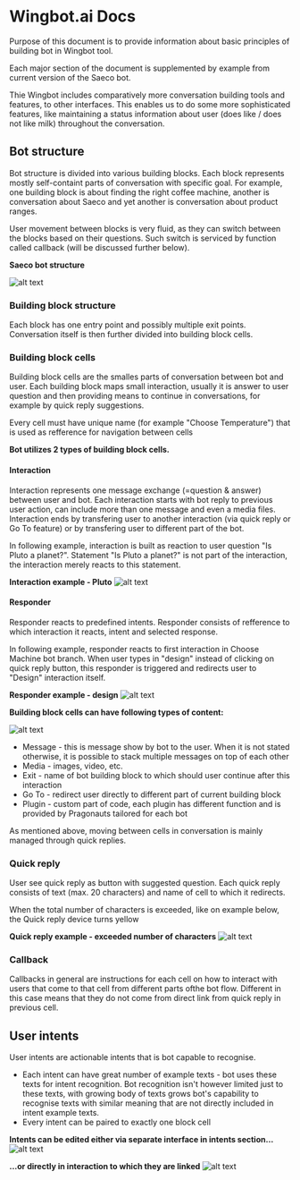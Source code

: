 # Wingbot.ai Docs

Purpose of this document is to provide information about basic principles of building bot in Wingbot tool.

Each major section of the document is supplemented by example from current version of the Saeco bot.

Thie Wingbot includes comparatively more conversation building tools and features, to other interfaces. This enables us to do some more sophisticated features, like maintaining a status information about user (does like / does not like milk) throughout the conversation.

## Bot structure

Bot structure is divided into various building blocks. Each block represents mostly self-containt parts of conversation with specific goal. For example, one building block is about finding the right coffee machine, another is conversation about Saeco and yet another is conversation about product ranges.

User movement between blocks is very fluid, as they can switch between the blocks based on their questions. Such switch is serviced by function called callback (will be discussed further below).

**Saeco bot structure**

![alt text](https://github.com/wingbotai/docs/blob/master/doc/bot_structure.png)

### Building block structure

Each block has one entry point and possibly multiple exit points. Conversation itself is then further divided into building block cells.

### Building block cells

Building block cells are the smalles parts of conversation between bot and user. Each building block maps small interaction, usually it is answer to user question and then providing means to continue in conversations, for example by quick reply suggestions.

Every cell must have unique name (for example "Choose Temperature") that is used as refference for navigation between cells

**Bot utilizes 2 types of building block cells.**

#### Interaction

Interaction represents one message exchange (=question & answer) between user and bot. Each interaction starts with bot reply to previous user action, can include more than one message and even a media files. Interaction ends by transfering user to another interaction (via quick reply or Go To feature) or by transfering user to different part of the bot.

In following example, interaction is built as reaction to user question "Is Pluto a planet?". Statement "Is Pluto a planet?" is not part of the interaction, the interaction merely reacts to this statement.

**Interaction example - Pluto**
![alt text](https://github.com/wingbotai/docs/blob/master/doc/interaction_example.png)

#### Responder

Responder reacts to predefined intents. Responder consists of refference to which interaction it reacts, intent and selected response.

In following example, responder reacts to first interaction in Choose Machine bot branch. When user types in "design" instead of clicking on quick reply button, this responder is triggered and redirects user to "Design" interaction itself.

**Responder example - design**
![alt text](https://github.com/wingbotai/docs/blob/master/doc/responder_example.png)

**Building block cells can have following types of content:**

![alt text](https://github.com/wingbotai/docs/blob/master/doc/content.png)

* Message - this is message show by bot to the user. When it is not stated otherwise, it is possible to stack multiple messages on top of each other
* Media - images, video, etc.
* Exit - name of bot building block to which should user continue after this interaction
* Go To - redirect user directly to different part of current building block
* Plugin - custom part of code, each plugin has different function and is provided by Pragonauts tailored for each bot

As mentioned above, moving between cells in conversation is mainly managed through quick replies.

### Quick reply

User see quick reply as button with suggested question.
Each quick reply consists of text (max. 20 characters) and name of cell to which it redirects.

When the total number of characters is exceeded, like on example below, the Quick reply device turns yellow

**Quick reply example - exceeded number of characters**
![alt text](https://github.com/wingbotai/docs/blob/master/doc/quick_reply.png)

### Callback

Callbacks in general are instructions for each cell on how to interact with users that come to that cell from different parts ofthe bot flow. Different in this case means that they do not come from direct link from quick reply in previous cell.

## User intents

User intents are actionable intents that is bot capable to recognise.

* Each intent can have great number of example texts - bot uses these texts for intent recognition. Bot recognition isn't however limited just to these texts, with growing body of texts grows bot's capability to recognise texts with similar meaning that are not directly included in intent example texts.
* Every intent can be paired to exactly one block cell

**Intents can be edited either via separate interface in intents section...**
![alt text](https://github.com/wingbotai/docs/blob/master/doc/intents_section.png)

**...or directly in interaction to which they are linked**
![alt text](https://github.com/wingbotai/docs/blob/master/doc/intents_interaction.png)




